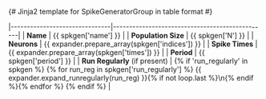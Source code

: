 {# Jinja2 template for SpikeGeneratorGroup in table format #}

|-------------------------------|------------------------------------------------|
| **Name**                      | {{ spkgen['name'] }}                           |
| **Population Size**           | {{ spkgen['N'] }}                              |
| **Neurons**                   | {{ expander.prepare_array(spkgen['indices']) }}    |
| **Spike Times**               | {{ expander.prepare_array(spkgen['times']) }}      |
| **Period**                    | {{ spkgen['period'] }}                         |
| **Run Regularly** (if present) | {% if 'run_regularly' in spkgen %} {% for run_reg in spkgen['run_regularly'] %} {{ expander.expand_runregularly(run_reg) }}{% if not loop.last %}\n{% endif %}{% endfor %} {% endif %} |
